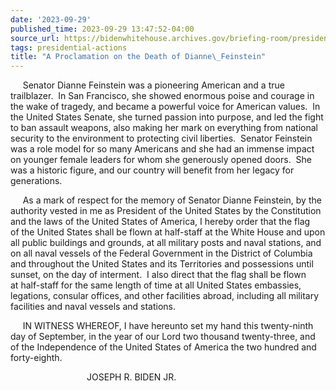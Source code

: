 ```yaml
---
date: '2023-09-29'
published_time: 2023-09-29 13:47:52-04:00
source_url: https://bidenwhitehouse.archives.gov/briefing-room/presidential-actions/2023/09/29/a-proclamation-on-the-death-of-dianne-feinstein/
tags: presidential-actions
title: "A Proclamation on the Death of Dianne\_Feinstein"
---
```

 
     Senator Dianne Feinstein was a pioneering American and a true
trailblazer.  In San Francisco, she showed enormous poise and courage in
the wake of tragedy, and became a powerful voice for American values.
 In the United States Senate, she turned passion into purpose, and led
the fight to ban assault weapons, also making her mark on everything
from national security to the environment to protecting civil liberties.
 Senator Feinstein was a role model for so many Americans and she had an
immense impact on younger female leaders for whom she generously opened
doors.  She was a historic figure, and our country will benefit from her
legacy for generations.

     As a mark of respect for the memory of Senator Dianne Feinstein, by
the authority vested in me as President of the United States by
the Constitution and the laws of the United States of America, I hereby
order that the flag of the United States shall be flown at half-staff at
the White House and upon all public buildings and grounds, at all
military posts and naval stations, and on all naval vessels of the
Federal Government in the District of Columbia and throughout the
United States and its Territories and possessions until sunset, on the
day of interment.  I also direct that the flag shall be flown
at half-staff for the same length of time at all United States
embassies, legations, consular offices, and other facilities abroad,
including all military facilities and naval vessels and stations.

     IN WITNESS WHEREOF, I have hereunto set my hand this twenty-ninth
day of September, in the year of our Lord two thousand twenty-three, and
of the Independence of the United States of America the two hundred and
forty-eighth.

                               JOSEPH R. BIDEN JR.

